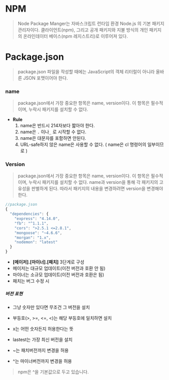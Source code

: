 # NPM

> Node Package Manger는 자바스크립트 런타임 환경 Node.js 의 기본 패키지 관리자이다. 클라이언트(npm), 그리고 공개 패키지와 지불 방식의 개인 패키지의 온라인데이터 베이스(npm 레지스트리)로 이루어져 있다.



# Package.json

> package.json 파일을 작성할 때에는 JavaScript의 객체 리터럴이 아니라 올바른 JSON 포맷이어야 한다.



### name

> package.json에서 가장 중요한 항목은 name, version이다. 이 항목은 필수적이며, 누락시 패키지를 설치할 수 없다.

- **Rule**
  1. name은 반드시 214자보다 짧아야 한다.
  2. name은 `.` 이나`_` 로 시작할 수 없다.
  3. name은 대문자를 포함하면 안된다.
  4. URL-safe하지 않은 name은 사용할 수 없다. ( name은 cl 명령어의 일부이므로 ) 



### Version

> package.json에서 가장 중요한 항목은 name, version이다. 이 항목은 필수적이며, 누락시 패키지를 설치할 수 없다. name과 version을 통해 각 패키지의 고유성을 판별하게 된다. 따라서 패키지의 내용을 변경하려면 version을 변경해야 한다.

```js
//package.json
{
  "dependencies": {
    "express": "4.14.0",
    "fb": "^1.1.1",
    "cors": ">2.5.1 <=2.8.1",
    "mongoose": "~4.6.6",
    "morgan": "1.x",
    "nodemon": "latest"
  }
}
```

- **[메이저].[마이너].[패치]** 3단계로 구성
- 메이저는 대규모 업데이트(이전 버전과 호환 안 됨)
- 마이너는 소규모 업데이트(이전 버전과 호환은 됨)
- 패치는 버그 수정 시

##### 버전 표현

- 그냥 숫자만 있다면 무조건 그 버전을 설치
- 부등호(>, >=, <=, <)는 해당 부등호에 일치하면 설치
- x는 어떤 숫자든지 허용한다는 뜻
- lastest는 가장 최신 버전을 설치

- ~는 패치버전까지 변경을 허용
- ^는 마이너버전까지 변경을 허용

>  npm은 ^을 기본값으로 두고 있습니다.

